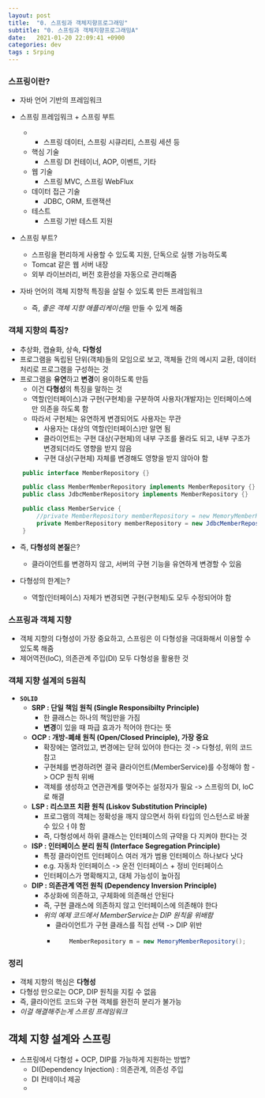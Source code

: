 ```yaml
---
layout: post
title:  "0. 스프링과 객체지향프로그래밍"
subtitle: "0. 스프링과 객체지향프로그래밍A"
date:   2021-01-20 22:09:41 +0900
categories: dev
tags : Srping
---
```



### 스프링이란?
- 자바 언어 기반의 프레임워크
- 스프링 프레임워크 + 스프링 부트
  - + 스프링 데이터, 스프링 시큐리티, 스프링 세션 등
  - 핵심 기술
    - 스프링 DI 컨테이너, AOP, 이벤트, 기타
  - 웹 기술
    - 스프링 MVC, 스프링 WebFlux
  - 데이터 접근 기술
    - JDBC, ORM, 트랜잭션
  - 테스트
    - 스프링 기반 테스트 지원

- 스프링 부트?
  - 스프링을 편리하게 사용할 수 있도록 지원, 단독으로 실행 가능하도록
  -  Tomcat 같은 웹 서버 내장
  -  외부 라이브러리, 버전 호환성을 자동으로 관리해줌

- 자바 언어의 객체 지향적 특징을 살릴 수 있도록 만든 프레임워크
  - 즉, *좋은 객체 지향 애플리케이션*을 만들 수 있게 해줌

### 객체 지향의 특징?
- 추상화, 캡슐화, 상속, **다형성**
- 프로그램을 독립된 단위(객체)들의 모임으로 보고, 객체들 간의 메시지 교환, 데이터 처리로 프로그램을 구성하는 것
- 프로그램을 **유연**하고 **변경**이 용이하도록 만듬
  - 이건 **다형성**의 특징을 말하는 것
  - 역할(인터페이스)과 구현(구현체)을 구분하여 사용자(개발자)는 인터페이스에만 의존을 하도록 함
  - 따라서 구현체는 유연하게 변경되어도 사용자는 무관
    - 사용자는 대상의 역할(인터페이스)만 알면 됨
    - 클라이언트는 구현 대상(구현체)의 내부 구조를 몰라도 되고, 내부 구조가 변경되더라도 영향을 받지 않음
    - 구현 대상(구현체) 자체를 변경해도 영향을 받지 않아야 함

```java
    public interface MemberRepository {}

    public class MemberMemberRepository implements MemberRepository {}
    public class JdbcMemberRepository implements MemberRepository {}
```
```java
    public class MemberService {
        //private MemberRepository memberRepository = new MemoryMemberRepository();
        private MemberRepository memberRepository = new JdbcMemberRepository();
    }
```
- 즉, **다형성의 본질**은?  
  - 클라이언트를 변경하지 않고, 서버의 구현 기능을 유연하게 변경할 수 있음

- 다형성의 한계는?
  - 역할(인터페이스) 자체가 변경되면 구현(구현체)도 모두 수정되어야 함



### 스프링과 객체 지향
- 객체 지향의 다형성이 가장 중요하고, 스프링은 이 다형성을 극대화해서 이용할 수 있도록 해줌
- 제어역전(IoC), 의존관계 주입(DI) 모두 다형성을 활용한 것


### 객체 지향 설계의 5원칙
- **`SOLID`**
  - **SRP : 단일 책임 원칙 (Single Responsibilty Principle)**
    - 한 클래스는 하나의 책임만을 가짐
    - **변경**이 있을 때 파급 효과가 적어야 한다는 뜻
  - **OCP : 개방-폐쇄 원칙 (Open/Closed Principle), 가장 중요**
    - 확장에는 열려있고, 변경에는 닫혀 있어야 한다는 것 -> 다형성, 위의 코드 참고
    - 구현체를 변경하려면 결국 클라이언트(MemberService)를 수정해야 함 -> OCP 원칙 위배
    - 객체를 생성하고 연관관계를 맺어주는 설정자가 필요 -> 스프링의 DI, IoC로 해결
  - **LSP : 리스코프 치환 원칙 (Liskov Substitution Principle)**
    - 프로그램의 객체는 정확성을 깨지 않으면서 하위 타입의 인스턴스로 바꿀 수 있으ㅓ야 함
    - 즉, 다형성에서 하위 클래스는 인터페이스의 규약을 다 지켜야 한다는 것
  - **ISP : 인터페이스 분리 원칙 (Interface Segregation Principle)**
    - 특정 클라이언트 인터페이스 여러 개가 범용 인터페이스 하나보다 낫다
    - e.g. 자동차 인터페이스 -> 운전 인터페이스 + 정비 인터페이스
    - 인터페이스가 명확해지고, 대체 가능성이 높아짐
  - **DIP : 의존관계 역전 원칙 (Dependency Inversion Principle)**
    - 추상화에 의존하고, 구체화에 의존해선 안된다
    - 즉, 구현 클래스에 의존하지 않고 인터페이스에 의존해야 한다
    - *위의 예제 코드에서 MemberService는 DIP 원칙을 위배함*
      - 클라이언트가 구현 클래스를 직접 선택 -> DIP 위반
      - ```java
            MemberRepository m = new MemoryMemberRepository();
        ```
    

### 정리
- 객체 지향의 핵심은 **다형성**
- 다형성 만으로는 OCP, DIP 원칙을 지킬 수 없음
- 즉, 클라이언트 코드와 구현 객체를 완전히 분리가 불가능
- *이걸 해결해주는게 스프링 프레임워크*



## 객체 지향 설계와 스프링
- 스프링에서 다형성 + OCP, DIP를 가능하게 지원하는 방법?
  - DI(Dependency Injection) : 의존관계, 의존성 주입
  - DI 컨테이너 제공
  - 
